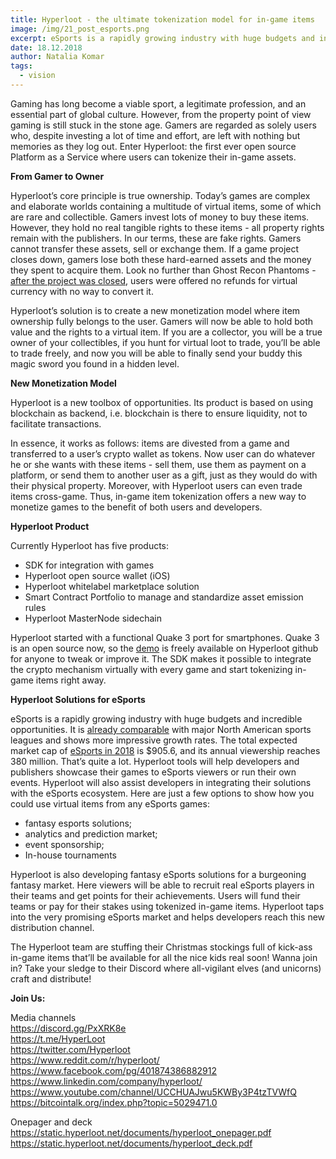 ```yaml
---
title: Hyperloot - the ultimate tokenization model for in-game items
image: /img/21_post_esports.png
excerpt: eSports is a rapidly growing industry with huge budgets and incredible opportunities. Hyperloot tools will help developers and publishers showcase their games to eSports viewers or run their own events. Hyperloot will also assist developers in integrating their solutions with the eSports ecosystem.
date: 18.12.2018
author: Natalia Komar
tags:
  - vision
---
```


Gaming has long become a viable sport, a legitimate profession, and an essential part of global culture. However, from the property point of view gaming is still stuck in the stone age. Gamers are regarded as solely users who, despite investing a lot of time and effort, are left with nothing but memories as they log out. Enter Hyperloot: the first ever open source Platform as a Service where users can tokenize their in-game assets.

**From Gamer to Owner**

Hyperloot’s core principle is true ownership. Today’s games are complex and elaborate worlds containing a multitude of virtual items, some of which are rare and collectible. Gamers invest lots of money to buy these items. However, they hold no real tangible rights to these items - all property rights remain with the publishers. In our terms, these are fake rights. Gamers cannot transfer these assets, sell or exchange them. If a game project closes down, gamers lose both these hard-earned assets and the money they spent to acquire them. Look no further than Ghost Recon Phantoms -  [after the project was closed](https://www.pcgamer.com/ghost-recon-phantoms-is-closing-its-doors/), users were offered no refunds for virtual currency with no way to convert it.

Hyperloot’s solution is to create a new monetization model where item ownership fully belongs to the user. Gamers will now be able to hold both value and the rights to a virtual item. If you are a collector, you will be a true owner of your collectibles, if you hunt for virtual loot to trade, you’ll be able to trade freely, and now you will be able to finally send your buddy this magic sword you found in a hidden level.

**New Monetization Model**

Hyperloot is a new toolbox of opportunities. Its product is based on using blockchain as backend, i.e. blockchain is there to ensure liquidity, not to facilitate transactions. 

In essence, it works as follows: items are divested from a game and transferred to a user’s crypto wallet as tokens. Now user can do whatever he or she wants with these items - sell them, use them as payment on a platform, or send them to another user as a gift, just as they would do with their physical property. Moreover, with Hyperloot users can even trade items cross-game. Thus, in-game item tokenization offers a new way to monetize games to the benefit of both users and developers. 

**Hyperloot Product**

Currently Hyperloot has five products:

* SDK for integration with games
* Hyperloot open source wallet (iOS)
* Hyperloot whitelabel marketplace solution
* Smart Contract Portfolio to manage and standardize asset emission rules
* Hyperloot MasterNode sidechain

Hyperloot started with a functional Quake 3 port for smartphones. Quake 3 is an open source now, so the [demo](https://www.youtube.com/watch?v=8vAbLziUISQ) is freely available on Hyperloot github for anyone to tweak or improve it. The SDK makes it possible to integrate the crypto mechanism virtually with every game and start tokenizing in-game items right away. 

**Hyperloot Solutions for eSports**

eSports is a rapidly growing industry with huge budgets and incredible opportunities. It is [already comparable](https://chartable-images.edapps.nile.works/chartable/5b8441e7f96f7c000fee69b5/2300.jpg) with major North American sports leagues and shows more impressive growth rates. The total expected market cap of [eSports in 2018](https://newzoo.com/insights/articles/newzoo-global-esports-economy-will-reach-905-6-million-2018-brand-investment-grows-48/) is $905.6, and its annual viewership reaches 380 million. That’s quite a lot. Hyperloot tools will help developers and publishers showcase their games to eSports viewers or run their own events. Hyperloot will also assist developers in integrating their solutions with the eSports ecosystem. Here are just a few options to show how you could use virtual items from any eSports games:

* fantasy esports solutions;
* analytics and prediction market;
* event sponsorship;
* In-house tournaments

Hyperloot is also developing fantasy eSports solutions for a burgeoning fantasy market. Here viewers will be able to recruit real eSports players in their teams and get points for their achievements. Users will fund their teams or pay for their stakes using tokenized in-game items. Hyperloot taps into the very promising eSports market and helps developers reach this new distribution channel.

The Hyperloot team are stuffing their Christmas stockings full of kick-ass in-game items that’ll be available for all the nice kids real soon! Wanna join in? Take your sledge to their Discord where all-vigilant elves (and unicorns) craft and distribute! 


**Join Us:**

Media channels</br>
https://discord.gg/PxXRK8e</br>
https://t.me/HyperLoot</br>
https://twitter.com/Hyperloot</br>
https://www.reddit.com/r/hyperloot/</br>
https://www.facebook.com/pg/401874386882912</br>
https://www.linkedin.com/company/hyperloot/</br>
https://www.youtube.com/channel/UCCHUAJwu5KWBy3P4tzTVWfQ</br>
https://bitcointalk.org/index.php?topic=5029471.0</br>

Onepager and deck</br>
https://static.hyperloot.net/documents/hyperloot_onepager.pdf</br>
https://static.hyperloot.net/documents/hyperloot_deck.pdf
